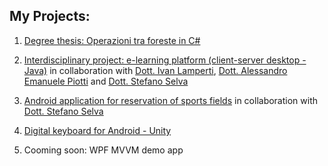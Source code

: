## My Projects:

1. [Degree thesis: Operazioni tra foreste in C#](https://github.com/andreabodo/Operations-Between-Forests)

2. [Interdisciplinary project: e-learning platform (client-server desktop - Java)](https://gitlab.com/andreabodo/ProgettoSeatIn) in collaboration with [Dott. Ivan Lamperti](https://www.linkedin.com/in/ivan-lamperti-0118a3106/), [Dott. Alessandro Emanuele Piotti](https://www.linkedin.com/in/aepiotti/) and [Dott. Stefano Selva](https://www.linkedin.com/in/stefano-selva-6ab880171/)
3. [Android application for reservation of sports fields](https://gitlab.com/andreabodo/iSport) in collaboration with [Dott. Stefano Selva](https://www.linkedin.com/in/stefano-selva-6ab880171/)
4. [Digital keyboard for Android - Unity](https://github.com/andreabodo/DigitalKeyboard)
5. Cooming soon: WPF MVVM demo app



